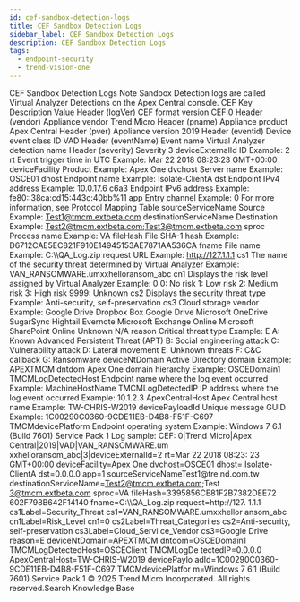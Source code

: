 ```yaml
---
id: cef-sandbox-detection-logs
title: CEF Sandbox Detection Logs
sidebar_label: CEF Sandbox Detection Logs
description: CEF Sandbox Detection Logs
tags:
  - endpoint-security
  - trend-vision-one
---
```


 CEF Sandbox Detection Logs Note Sandbox Detection logs are called Virtual Analyzer Detections on the Apex Central console. CEF Key Description Value Header (logVer) CEF format version CEF:0 Header (vendor) Appliance vendor Trend Micro Header (pname) Appliance product Apex Central Header (pver) Appliance version 2019 Header (eventid) Device event class ID VAD Header (eventName) Event name Virtual Analyzer detection name Header (severity) Severity 3 deviceExternalId ID Example: 2 rt Event trigger time in UTC Example: Mar 22 2018 08:23:23 GMT+00:00 deviceFacility Product Example: Apex One dvchost Server name Example: OSCE01 dhost Endpoint name Example: Isolate-ClientA dst Endpoint IPv4 address Example: 10.0.17.6 c6a3 Endpoint IPv6 address Example: fe80::38ca:cd15:443c:40bb%11 app Entry channel Example: 0 For more information, see Protocol Mapping Table sourceServiceName Source Example: Test1@tmcm.extbeta.com destinationServiceName Destination Example: Test2@tmcm.extbeta.com;Test3@tmcm.extbeta.com sproc Process name Example: VA fileHash File SHA-1 hash Example: D6712CAE5EC821F910E14945153AE7871AA536CA fname File name Example: C:\\\\QA_Log.zip request URL Example: http://127.1.1.1 cs1 The name of the security threat determined by Virtual Analyzer Example: VAN_RANSOMWARE.umxxhelloransom_abc cn1 Displays the risk level assigned by Virtual Analyzer Example: 0 0: No risk 1: Low risk 2: Medium risk 3: High risk 9999: Unknown cs2 Displays the security threat type Example: Anti-security, self-preservation cs3 Cloud storage vendor Example: Google Drive Dropbox Box Google Drive Microsoft OneDrive SugarSync Hightail Evernote Microsoft Exchange Online Microsoft SharePoint Online Unknown N/A reason Critical threat type Example: E A: Known Advanced Persistent Threat (APT) B: Social engineering attack C: Vulnerability attack D: Lateral movement E: Unknown threats F: C&C callback G: Ransomware deviceNtDomain Active Directory domain Example: APEXTMCM dntdom Apex One domain hierarchy Example: OSCEDomain1 TMCMLogDetectedHost Endpoint name where the log event occurred Example: MachineHostName TMCMLogDetectedIP IP address where the log event occurred Example: 10.1.2.3 ApexCentralHost Apex Central host name Example: TW-CHRIS-W2019 devicePayloadId Unique message GUID Example: 1C00290C0360-9CDE11EB-D4B8-F51F-C697 TMCMdevicePlatform Endpoint operating system Example: Windows 7 6.1 (Build 7601) Service Pack 1 Log sample: CEF: 0|Trend Micro|Apex Central|2019|VAD|VAN_RANSOMWARE.um xxhelloransom_abc|3|deviceExternalId=2 rt=Mar 22 2018 08:23: 23 GMT+00:00 deviceFacility=Apex One dvchost=OSCE01 dhost= Isolate-ClientA dst=0.0.0.0 app=1 sourceServiceNameTest1@tre nd.com.tw destinationServiceName=Test2@tmcm.extbeta.com;Test 3@tmcm.extbeta.com sproc=VA fileHash=3395856CE81F2B7382DEE72 602F798B642F14140 fname=C:\\\\QA_Log.zip request=http://127. 1.1.1 cs1Label=Security_Threat cs1=VAN_RANSOMWARE.umxxhellor ansom_abc cn1Label=Risk_Level cn1=0 cs2Label=Threat_Categori es cs2=Anti-security, self-preservation cs3Label=Cloud_Servi ce_Vendor cs3=Google Drive reason=E deviceNtDomain=APEXTMCM dntdom=OSCEDomain1 TMCMLogDetectedHost=OSCEClient TMCMLogDe tectedIP=0.0.0.0 ApexCentralHost=TW-CHRIS-W2019 devicePaylo adId=1C00290C0360-9CDE11EB-D4B8-F51F-C697 TMCMdevicePlatfor m=Windows 7 6.1 (Build 7601) Service Pack 1 © 2025 Trend Micro Incorporated. All rights reserved.Search Knowledge Base